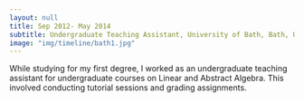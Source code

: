 ```yaml
---
layout: null
title: Sep 2012- May 2014
subtitle: Undergraduate Teaching Assistant, University of Bath, Bath, UK
image: "img/timeline/bath1.jpg"
---
```

While studying for my first degree, I worked as an undergraduate teaching assistant for undergraduate courses on Linear and Abstract Algebra. This involved conducting tutorial sessions and grading assignments.